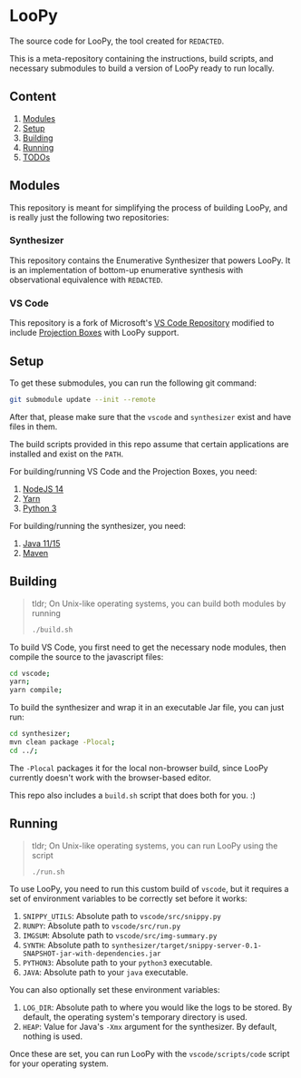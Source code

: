 # LooPy

The source code for LooPy, the tool created for `REDACTED`.

This is a meta-repository containing the instructions, build scripts, and necessary submodules to build a version of LooPy ready to run locally.

## Content
1. [Modules](#modules)
2. [Setup](#setup)
3. [Building](#building)
4. [Running](#running)
5. [TODOs](#todos) 

## Modules
This repository is meant for simplifying the process of building LooPy, and is really just the following two repositories:

### Synthesizer
This repository contains the Enumerative Synthesizer that powers LooPy. It is an implementation of bottom-up enumerative synthesis with observational equivalence with `REDACTED`.

### VS Code
This repository is a fork of Microsoft's [VS Code Repository](https://github.com/microsoft/vscode) modified to include [Projection Boxes](https://cseweb.ucsd.edu/~lerner/papers/projection-boxes-chi2020.pdf) with LooPy support.

## Setup
To get these submodules, you can run the following git command:

``` sh
git submodule update --init --remote
```

After that, please make sure that the `vscode` and `synthesizer` exist and have files in them.

The build scripts provided in this repo assume that certain applications are installed and exist on the `PATH`.

For building/running VS Code and the Projection Boxes, you need:
1. [NodeJS 14](https://nodejs.org/en/)
2. [Yarn](https://yarnpkg.com/)
3. [Python 3](https://www.python.org/downloads/)

For building/running the synthesizer, you need:
1. [Java 11/15](https://www.oracle.com/java/technologies/javase-downloads.html#JDK11)
2. [Maven](https://maven.apache.org/) 

## Building

> tldr; On Unix-like operating systems, you can build both modules by running
> 
> ``` sh
> ./build.sh
> ```

To build VS Code, you first need to get the necessary node modules, then compile the source to the javascript files:

``` sh
cd vscode;
yarn;
yarn compile;
```

To build the synthesizer and wrap it in an executable Jar file, you can just run:

``` sh
cd synthesizer;
mvn clean package -Plocal;
cd ../;
```

The `-Plocal` packages it for the local non-browser build, since LooPy currently doesn't work with the browser-based editor. 

This repo also includes a `build.sh` script that does both for you. :)

## Running

> tldr; On Unix-like operating systems, you can run LooPy using the script 
> 
> ``` sh
> ./run.sh
> ```

To use LooPy, you need to run this custom build of `vscode`, but it requires a set of environment variables to be correctly set before it works:

1. `SNIPPY_UTILS`: Absolute path to `vscode/src/snippy.py`
2. `RUNPY`: Absolute path to `vscode/src/run.py`
3. `IMGSUM`: Absolute path to `vscode/src/img-summary.py`
4. `SYNTH`: Absolute path to `synthesizer/target/snippy-server-0.1-SNAPSHOT-jar-with-dependencies.jar`
5. `PYTHON3`: Absolute path to your `python3` executable.
6. `JAVA`: Absolute path to your `java` executable.

You can also optionally set these environment variables:
1. `LOG_DIR`: Absolute path to where you would like the logs to be stored. By default, the operating system's temporary directory is used.
2. `HEAP`: Value for Java's `-Xmx` argument for the synthesizer. By default, nothing is used.

Once these are set, you can run LooPy with the `vscode/scripts/code` script for your operating system. 
